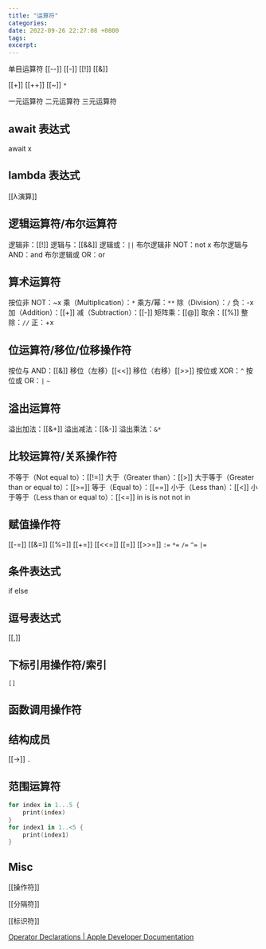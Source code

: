 ```yaml
---
title: "运算符"
categories: 
date: 2022-09-26 22:27:08 +0800
tags: 
excerpt: 
---
```







单目运算符
[[--]]
[[-]]
[[!]]
[[&]]

[[+]]
[[++]]
[[~]]
`*`

一元运算符
二元运算符
三元运算符

## await 表达式


await x

## lambda 表达式

[[λ演算]]








## 逻辑运算符/布尔运算符

逻辑非：[[!]]
逻辑与：[[&&]]
逻辑或：`||`
布尔逻辑非 NOT：not x
布尔逻辑与 AND：and
布尔逻辑或 OR：or

## 算术运算符

按位非 NOT：~x
乘（Multiplication）：`*`
乘方/幂：`**`
除（Division）：`/`
负：-x
加（Addition）：[[+]]
减（Subtraction）：[[-]]
矩阵乘：[[@]]
取余：[[%]]
整除：`//`
正：+x

## 位运算符/移位/位移操作符

按位与 AND：[[&]]
移位（左移）[[<<]]
移位（右移）[[>>]]
按位或 XOR：`^`
按位或 OR：`|`
`~`

## 溢出运算符

溢出加法：[[&+]]
溢出减法：[[&-]]
溢出乘法：`&*`

## 比较运算符/关系操作符

不等于（Not equal to）：[[!=]]
大于（Greater than）：[[>]]
大于等于（Greater than or equal to）：[[>=]]
等于（Equal to）：[[==]]
小于（Less than）：[[<]]
小于等于（Less than or equal to）：[[<=]]
in
is
is not
not in

## 赋值操作符

[[-=]]
[[&=]]
[[%=]]
[[+=]]
[[<<=]]
[[=]]
[[>>=]]
`:=`
`*=`
`/=`
`^=`
`|=`



## 条件表达式

if else

## 逗号表达式
[[,]]

## 下标引用操作符/索引

`[]`


## 函数调用操作符

## 结构成员

[[->]]
`.`


## 范围运算符

```swift
for index in 1...5 {
    print(index)
}
for index1 in 1..<5 {
    print(index1)
}
```





## Misc

[[操作符]]

[[分隔符]]

[[标识符]]



[Operator Declarations | Apple Developer Documentation](https://developer.apple.com/documentation/swift/operator-declarations)



